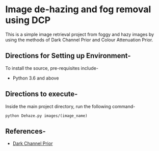 # Image de-hazing and fog removal using DCP 

This is a simple image retrieval project from foggy and hazy images by using the methods of Dark Channel Prior and Colour Attenuation Prior. 

## Directions for Setting up Environment-

To install the source, pre-requisites include-

- Python 3.6 and above


## Directions to execute-

Inside the main project directory, run the following command-

`python Dehaze.py images/(image_name) `

## References-

- [Dark Channel Prior](Dark_Channel_Prior.pdf)
